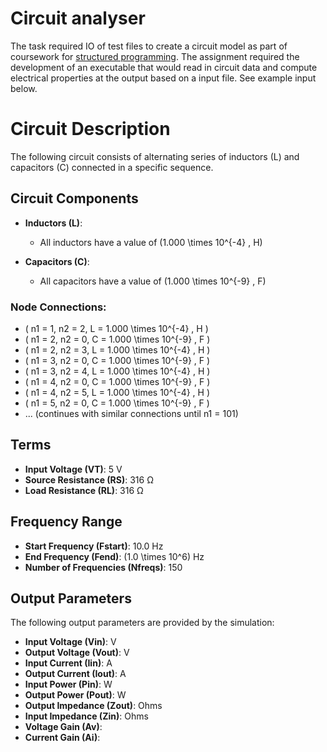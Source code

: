 # Circuit analyser
The task required IO of test files to create a circuit model as part of coursework for [structured programming](https://www.bath.ac.uk/catalogues/2019-2020/ee/EE20084.html). The assignment required the development of an executable that would read in circuit data and compute electrical properties at the output based on a input file. See example input below.
# Circuit Description

The following circuit consists of alternating series of inductors (L) and capacitors (C) connected in a specific sequence.

## Circuit Components

- **Inductors (L)**: 
  - All inductors have a value of \(1.000 \times 10^{-4} \, H\)
  
- **Capacitors (C)**: 
  - All capacitors have a value of \(1.000 \times 10^{-9} \, F\)

### Node Connections:

- \( n1 = 1, n2 = 2, L = 1.000 \times 10^{-4} \, H \)
- \( n1 = 2, n2 = 0, C = 1.000 \times 10^{-9} \, F \)
- \( n1 = 2, n2 = 3, L = 1.000 \times 10^{-4} \, H \)
- \( n1 = 3, n2 = 0, C = 1.000 \times 10^{-9} \, F \)
- \( n1 = 3, n2 = 4, L = 1.000 \times 10^{-4} \, H \)
- \( n1 = 4, n2 = 0, C = 1.000 \times 10^{-9} \, F \)
- \( n1 = 4, n2 = 5, L = 1.000 \times 10^{-4} \, H \)
- \( n1 = 5, n2 = 0, C = 1.000 \times 10^{-9} \, F \)
- ... (continues with similar connections until n1 = 101)

## Terms

- **Input Voltage (VT)**: 5 V
- **Source Resistance (RS)**: 316 Ω
- **Load Resistance (RL)**: 316 Ω

## Frequency Range

- **Start Frequency (Fstart)**: 10.0 Hz
- **End Frequency (Fend)**: \(1.0 \times 10^6\) Hz
- **Number of Frequencies (Nfreqs)**: 150

## Output Parameters

The following output parameters are provided by the simulation:

- **Input Voltage (Vin)**: V
- **Output Voltage (Vout)**: V
- **Input Current (Iin)**: A
- **Output Current (Iout)**: A
- **Input Power (Pin)**: W
- **Output Power (Pout)**: W
- **Output Impedance (Zout)**: Ohms
- **Input Impedance (Zin)**: Ohms
- **Voltage Gain (Av)**: 
- **Current Gain (Ai)**: 
